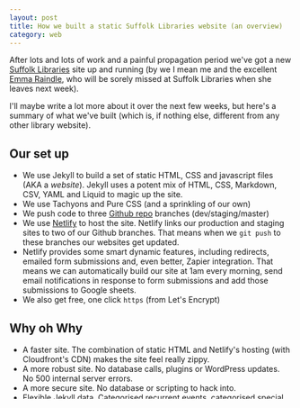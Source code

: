 ```yaml
---
layout: post
title: How we built a static Suffolk Libraries website (an overview)
category: web
---
```


After lots and lots of work and a painful propagation period we've got a new [Suffolk Libraries](https://www.suffolklibraries.co.uk) site up and running (by we I mean me and the excellent [Emma Raindle](https://twitter.com/emmaraindle), who will be sorely missed at Suffolk Libraries when she leaves next week).

I'll maybe write a lot more about it over the next few weeks, but here's a summary of what we've built (which is, if nothing else, different from any other library website).

## Our set up

- We use Jekyll to build a set of static HTML, CSS and javascript files (AKA a _website_). Jekyll uses a potent mix of HTML, CSS, Markdown, CSV, YAML and Liquid to magic up the site.
- We use Tachyons and Pure CSS (and a sprinkling of our own)
- We push code to three [Github repo](https://github.com/suffolklibraries/sljekyll) branches (dev/staging/master)
- We use [Netlify](https://netlify.com) to host the site. Netlify links our production and staging sites to two of our Github branches. That means when we `git push` to these branches our websites get updated.
- Netlify provides some smart dynamic features, including redirects, emailed form submissions and, even better, Zapier integration. That means we can automatically build our site at 1am every morning, send email notifications in response to form submissions and add those submissions to Google sheets.
- We also get free, one click `https` (from Let's Encrypt)

## Why oh Why

- A faster site. The combination of static HTML and Netlify's hosting (with Cloudfront's CDN) makes the site feel really zippy.
- A more robust site. No database calls, plugins or WordPress updates. No 500 internal server errors.
- A more secure site. No database or scripting to hack into.
- Flexible Jekyll data. Categorised recurrent events, categorised special events, library data; we've only really scratched the possibilities.
- Great workflow. Github &rarr; Netlify makes versioning, backups and deployment simple.

## Todo

- Rewrite Google Maps javascript. At the moment it's adding ~600k to map pages.
- Add data for mobile libraries and research resources.
- Improve event finding.
- Docs

We're happy with it. Let's see if it makes much difference to our feedbacks and analytics.
